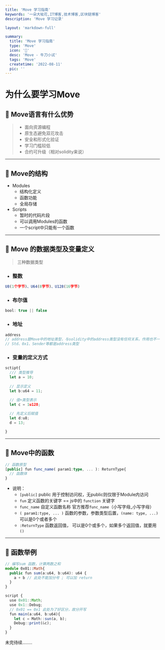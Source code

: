 ```yaml
---
title: 'Move 学习指南'
keywords: '一朵大呲花,IT博客,技术博客,区块链博客'
description: 'Move 学习记录'

layout: 'markdown-full'

summary:
  title: 'Move 学习指南'
  type: 'Move'
  icon: '🌰'
  desc: 'Move - 牛刀小试'
  tags: 'Move'
  createtime: '2022-08-11'
  pic: ''
---
```


# 为什么要学习Move

## 🍊 Move语言有什么优势
> * 面向资源编程
> * 原生态避免双花攻击
> * 安全和形式化验证
> * 学习门槛较低
> * 合约可升级（相对solidity来说）

------

## 🍈 Move的结构
  - Modules
    - 结构化定义
    - 函数功能
    - 全局存储
  - Scripts
    - 暂时的代码片段
    - 可以调用Modules的函数
    - 一个script中只能有一个函数

------


## 🍍 Move 的数据类型及变量定义
  
  > 三种数据类型
  -  ### 整数
  ``` ts
  U8(1个字节)、U64(8字节)、U128(16字节)
  ```

  - ### 布尔值
  ``` ts
  bool: true || false
  ```
    
  - ### 地址
  ``` ts
  address
  // address是Move中的地址类型，与solidity中的address类型没有任何关系，作用也不一样
  // Std、0x1、Sender等都是address类型
  ```


  - ### 变量的定义方式
```ts
sctipt{
  /// 类型推导
  let a = 10;
  
  // 显示定义
  let b:u64 = 11;

  // 值+类型表示
  let c = 1u128;
  
  // 先定义后赋值
  let d:u8;
  d = 13;

}
```

---------

## 🥭 Move中的函数
``` ts
// 函数原型
[public] fun func_name( param1:type, ... ): ReturnType{
  // 函数体
}
```
- 说明： 
  - `[public]` public 用于控制访问权，无public则仅限于Module内访问
  - `fun` 定义函数的关键字 == js中的 `function` 关键字
  - `func_name` 自定义函数名称 官方推荐`func_name`（小写字母_小写字母）
  - `( param1:type, ... )`  函数的参数，参数类型后置，`(name: type, ...)` 可以是0个或者多个
  - `:ReturnType` 函数返回值， 可以是0个或多个，如果多个返回值，就要用`()`
---------
## 🍑 函数举例
``` ts
// 编写sum 函数，计算两数之和
module 0x01::Math{
  public fun sum(a:u64, b:u64): u64 {
    a + b // 此处不能加分号 ; 可以加 return
  }
}

script {
  use 0x01::Math;
  use 0x1::Debug;
  // 0x01 == 0x1 此处为了好区分，故分开写
  fun main(a:u64, b:u64){
    let c = Math::sun(a, b);
    Debug::print(&c);
  }
}
```

未完待续........